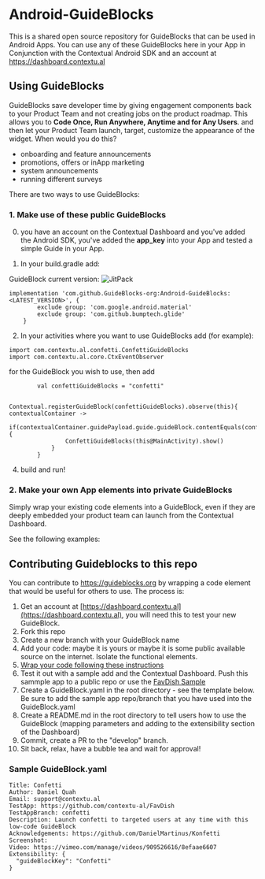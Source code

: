 # Android-GuideBlocks

This is a shared open source repository for GuideBlocks that can be used in Android Apps.
You can use any of these GuideBlocks here in your App in Conjunction with the Contextual Android SDK and an account at https://dashboard.contextu.al 

## Using GuideBlocks

GuideBlocks save developer time by giving engagement components back to your Product Team and not creating jobs on the product roadmap. This allows you to **Code Once, Run Anywhere, Anytime and for Any Users**. and then let your Product Team launch, target, customize the appearance of the widget. When would you do this?

- onboarding and feature announcements
- promotions, offers or inApp marketing
- system announcements
- running different surveys

There are two ways to use GuideBlocks:

### 1. Make use of these public GuideBlocks

0. you have an account on the Contextual Dashboard and you've added the Android SDK, you've added the **app_key** into your App and tested a simple Guide in your App.

1. In your build.gradle add:


GuideBlock current version: ![JitPack](https://img.shields.io/jitpack/version/com.github.GuideBlocks-org/Android-GuideBlocks)

```
implementation 'com.github.GuideBlocks-org:Android-GuideBlocks:<LATEST_VERSION>', {
        exclude group: 'com.google.android.material'
        exclude group: 'com.github.bumptech.glide'
    }
```

2. In your activities where you want to use GuideBlocks add (for example):

```
import com.contextu.al.confetti.ConfettiGuideBlocks
import com.contextu.al.core.CtxEventObserver
```

for the GuideBlock you wish to use, then add 

```
        val confettiGuideBlocks = "confetti"

        Contextual.registerGuideBlock(confettiGuideBlocks).observe(this){ contextualContainer ->
            if(contextualContainer.guidePayload.guide.guideBlock.contentEquals(confettiGuideBlocks)){
                ConfettiGuideBlocks(this@MainActivity).show()
            }
        }
```


4. build and run!




### 2. Make your own App elements into private GuideBlocks

Simply wrap your existing code elements into a GuideBlock, even if they are deeply embedded your product team can launch from the Contextual Dashboard.

See the following examples:


## Contributing Guideblocks to this repo

You can contribute to https://guideblocks.org by wrapping a code element that would be useful for others to use. The process is:

1. Get an account at [https://dashboard.contextu.al](https://dashboard.contextu.al), you will need this to test your new GuideBlock.
2. Fork this repo
3. Create a new branch with your GuideBlock name
4. Add your code: maybe it is yours or maybe it is some public available source on the internet. Isolate the functional elements.
5. [Wrap your code following these instructions](https://github.com/GuideBlocks-org#how-do-i-make-a-guideblock)
6. Test it out with a sample add and the Contextual Dashboard. Push this sammple app to a public repo or use the [FavDish Sample](https://github.com/contextu-al/FavDish)
7. Create a GuideBlock.yaml in the root directory - see the template below. Be sure to add the sample app repo/branch that you have used into the GuideBlock.yaml 
8. Create a README.md in the root directory to tell users how to use the GuideBlock (mapping parameters and adding to the extensibility section of the Dashboard) 
9. Commit, create a PR to the "develop" branch.
10. Sit back, relax, have a bubble tea and wait for approval!


### Sample GuideBlock.yaml

```
Title: Confetti
Author: Daniel Quah
Email: support@contextu.al
TestApp: https://github.com/contextu-al/FavDish
TestAppBranch: confetti
Description: Launch confetti to targeted users at any time with this low-code GuideBlock
Acknowledgements: https://github.com/DanielMartinus/Konfetti
Screenshot: 
Video: https://vimeo.com/manage/videos/909526616/8efaae6607
Extensibility: {
  "guideBlockKey": "Confetti"
}
```
 

